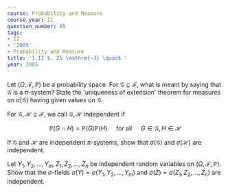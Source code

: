 ```yaml
---
course: Probability and Measure
course_year: II
question_number: 95
tags:
- II
- '2005'
- Probability and Measure
title: '1.II $. 25 \mathrm{~J} \quad$ '
year: 2005
---
```



Let $(\Omega, \mathcal{F}, \mathbb{P})$ be a probability space. For $\mathcal{G} \subseteq \mathcal{F}$, what is meant by saying that $\mathcal{G}$ is a $\pi$-system? State the 'uniqueness of extension' theorem for measures on $\sigma(\mathcal{G})$ having given values on $\mathcal{G}$.

For $\mathcal{G}, \mathcal{H} \subseteq \mathcal{F}$, we call $\mathcal{G}, \mathcal{H}$ independent if

$$\mathbb{P}(G \cap H)=\mathbb{P}(G) \mathbb{P}(H) \quad \text { for all } \quad G \in \mathcal{G}, H \in \mathcal{H}$$

If $\mathcal{G}$ and $\mathcal{H}$ are independent $\pi$-systems, show that $\sigma(\mathcal{G})$ and $\sigma(\mathcal{H})$ are independent.

Let $Y_{1}, Y_{2}, \ldots, Y_{m}, Z_{1}, Z_{2}, \ldots, Z_{n}$ be independent random variables on $(\Omega, \mathcal{F}, \mathbb{P})$. Show that the $\sigma$-fields $\sigma(Y)=\sigma\left(Y_{1}, Y_{2}, \ldots, Y_{m}\right)$ and $\sigma(Z)=\sigma\left(Z_{1}, Z_{2}, \ldots, Z_{n}\right)$ are independent.